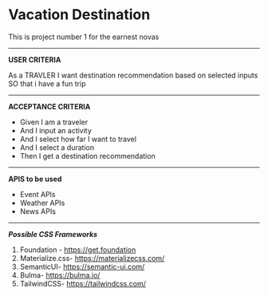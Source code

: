 # Vacation Destination
This is project number 1 for the earnest novas

***

**USER CRITERIA** 

As a TRAVLER
I want destination recommendation based on selected inputs 
SO that i have a fun trip 

***

**ACCEPTANCE CRITERIA**
* Given I am a traveler
* And I input an activity
* And I select how far I want to travel
* And I select a duration
* Then I get a destination recommendation

***

**APIS to be used**
* Event APIs
* Weather APIs
* News APIs

***

***Possible CSS Frameworks***
1. Foundation - https://get.foundation 
1. Materialize.css- https://materializecss.com/
1. SemanticUI- https://semantic-ui.com/
1. Bulma- https://bulma.io/
1. TailwindCSS- https://tailwindcss.com/